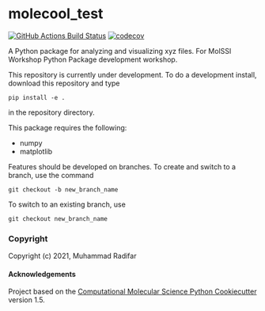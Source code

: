 molecool_test
==============================
[//]: # (Badges)
[![GitHub Actions Build Status](https://github.com/radifar/molecool_test/workflows/CI/badge.svg)](https://github.com/radifar/molecool_test/actions?query=workflow%3ACI)
[![codecov](https://codecov.io/gh/radifar/molecool_test/branch/master/graph/badge.svg)](https://codecov.io/gh/radifar/molecool_test/branch/master)


A Python package for analyzing and visualizing xyz files. For MolSSI Workshop Python Package development workshop.

This repository is currently under development. To do a development install, download this repository and type

`pip install -e .`

in the repository directory.

This package requires the following:
  - numpy
  - matplotlib

Features should be developed on branches. To create and switch to a branch, use the command

`git checkout -b new_branch_name`

To switch to an existing branch, use

`git checkout new_branch_name`

### Copyright

Copyright (c) 2021, Muhammad Radifar


#### Acknowledgements
 
Project based on the 
[Computational Molecular Science Python Cookiecutter](https://github.com/molssi/cookiecutter-cms) version 1.5.
